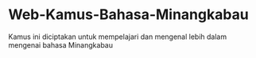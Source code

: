 # Web-Kamus-Bahasa-Minangkabau
Kamus ini diciptakan untuk mempelajari dan mengenal lebih dalam mengenai bahasa Minangkabau
